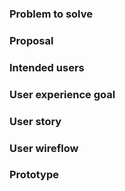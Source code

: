 <!--
SPDX-FileCopyrightText: 2022 Fluid Attacks <development@fluidattacks.com>

SPDX-License-Identifier: MPL-2.0
-->

### Problem to solve

### Proposal

### Intended users

### User experience goal

### User story

### User wireflow

### Prototype
